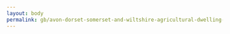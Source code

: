 ```yaml
---
layout: body
permalink: gb/avon-dorset-somerset-and-wiltshire-agricultural-dwelling-house-advisory-committee/
---
```


